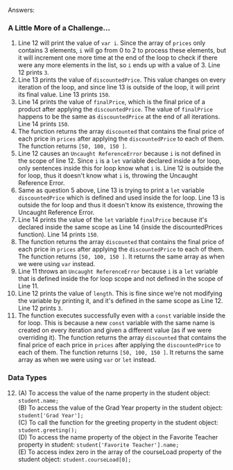 Answers:
### A Little More of a Challenge...
1. Line 12 will print the value of `var i`. Since the array of `prices` only contains 3 elements, `i` will go from 0 to 2 to process these elements, but it will increment one more time at the end of the loop to check if there were any more elements in the list, so `i` ends up with a value of 3. Line 12 prints `3`.
2. Line 13 prints the value of `discountedPrice`. This value changes on every iteration of the loop, and since line 13 is outside of the loop, it will print its final value. Line 13 prints `150`.
3. Line 14 prints the value of `finalPrice`, which is the final price of a product after applying the `discountedPrice`. The value of `finalPrice` happens to be the same as `discountedPrice` at the end of all iterations.
Line 14 prints `150`.
4. The function returns the array `discounted` that contains the final price of each price in `prices` after applying the `discountedPrice` to each of them. The function returns `[50, 100, 150 ]`.
5. Line 12 causes an `Uncaught ReferenceError` because `i` is not defined in the scope of line 12. Since `i` is a `let` variable declared inside a for loop, only sentences inside this for loop know what `i` is. Line 12 is outside the for loop, thus it doesn't know what `i` is, throwing the Uncaught Reference Error.
6. Same as question 5 above, Line 13 is trying to print a `let` variable `discountedPrice` which is defined and used inside the for loop. Line 13 is outside the for loop and thus it doesn't know its existence, throwing the Uncaught Reference Error.
7. Line 14 prints the value of the `let` variable `finalPrice` because it's declared inside the same scope as Line 14 (inside the discountedPrices function). Line 14 prints `150`.
8. The function returns the array `discounted` that contains the final price of each price in `prices` after applying the `discountedPrice` to each of them. The function returns `[50, 100, 150 ]`. It returns the same array as when we were using `var` instead.
9.  Line 11 throws an `Uncaught ReferenceError` because `i` is a `let` variable that is defined inside the for loop scope and not defined in the scope of Line 11.
10. Line 12 prints the value of `length`. This is fine since we're not modifying the variable by printing it, and it's defined in the same scope as Line 12.
Line 12 prints `3`.
11. The function executes successfully even with a `const` variable inside the for loop. This is because a new `const` variable with the same name is created on every iteration and given a different value (as if we were overriding it). The function returns the array `discounted` that contains the final price of each price in `prices` after applying the `discountedPrice` to each of them. The function returns `[50, 100, 150 ]`. It returns the same array as when we were using `var` or `let` instead.

### Data Types
12. (A) To access the value of the name property in the student object: `student.name;`  
(B) To access the value of the Grad Year property in the student object: `student['Grad Year'];`  
(C) To call the function for the greeting property in the student object: `student.greeting();`  
(D) To access the name property of the object in the Favorite Teacher property in student: `student['Favorite Teacher'].name;`  
(E) To access index zero in the array of the courseLoad property of the student object: `student.courseLoad[0];`  